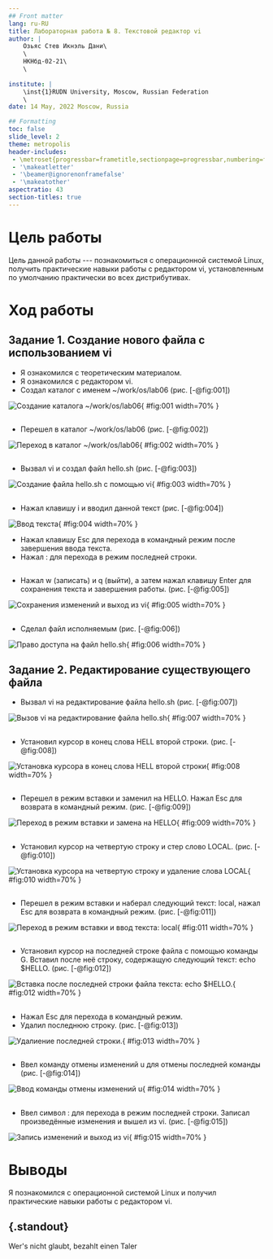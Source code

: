 ```yaml
---
## Front matter
lang: ru-RU
title: Лабораторная работа № 8. Текстовой редактор vi
author: |
	Озьяс Стев Икнэль Дани\
	\
	НКНбд-02-21\
	\
	
institute: |
	\inst{1}RUDN University, Moscow, Russian Federation
	\
date: 14 May, 2022 Moscow, Russia

## Formatting
toc: false
slide_level: 2
theme: metropolis
header-includes: 
 - \metroset{progressbar=frametitle,sectionpage=progressbar,numbering=fraction}
 - '\makeatletter'
 - '\beamer@ignorenonframefalse'
 - '\makeatother'
aspectratio: 43
section-titles: true
---
```


# Цель работы

Цель данной работы --- познакомиться с операционной системой Linux, получить практические навыки работы с редактором vi, установленным по умолчанию практически во всех дистрибутивах.

# Ход работы

## Задание 1. Создание нового файла с использованием vi

   - Я ознакомился с теоретическим материалом.
   - Я ознакомился с редактором vi.
   - Создал каталог с именем ~/work/os/lab06 (рис. [-@fig:001])

![Создание каталога ~/work/os/lab06](image/1.png){ #fig:001 width=70% }

##

   - Перешел в каталог ~/work/os/lab06 (рис. [-@fig:002])

![Переход в каталог ~/work/os/lab06](image/2.png){ #fig:002 width=70% }

##

   - Вызвал vi и создал файл hello.sh (рис. [-@fig:003])

![Создание файла hello.sh с помощью vi](image/3.png){ #fig:003 width=70% }

##
   - Нажал клавишу i и вводил данной текст (рис. [-@fig:004])

![Ввод текста](image/4.png){ #fig:004 width=70% }

   - Нажал клавишу Esc для перехода в командный режим после завершения ввода
текста. 
   - Нажал : для перехода в режим последней строки.

##

   - Нажал w (записать) и q (выйти), а затем нажал клавишу Enter для сохранения текста и завершения работы. (рис. [-@fig:005])

![Сохранения изменений и выход из vi](image/5.png){ #fig:005 width=70% }

##

   - Сделал файл исполняемым (рис. [-@fig:006])

![Право доступа на файл hello.sh](image/6.png){ #fig:006 width=70% }

## Задание 2. Редактирование существующего файла

   - Вызвал vi на редактирование файла hello.sh (рис. [-@fig:007])

![Вызов vi на редактирование файла hello.sh](image/7.png){ #fig:007 width=70% }

##

   - Установил курсор в конец слова HELL второй строки. (рис. [-@fig:008])

![Установка курсора в конец слова HELL второй строки](image/8.png){ #fig:008 width=70% }

##

   - Перешел в режим вставки и заменил на HELLO. Нажал Esc для возврата в командный режим. (рис. [-@fig:009])

![Переход в режим вставки и замена на HELLO](image/9.png){ #fig:009 width=70% }

##

   - Установил курсор на четвертую строку и стер слово LOCAL. (рис. [-@fig:010])

![Установка курсора на четвертую строку и удаление слова LOCAL](image/10.png){ #fig:010 width=70% }

##

   - Перешел в режим вставки и наберал следующий текст: local, нажал Esc для
возврата в командный режим. (рис. [-@fig:011])

![Переход в режим вставки и ввод текста: local](image/11.png){ #fig:011 width=70% }

##

   - Установил курсор на последней строке файла с помощью команды G. Вставил после неё строку, содержащую
следующий текст: echo $HELLO. (рис. [-@fig:012])

![Вставка после последней строки файла текста: echo $HELLO.](image/12.png){ #fig:012 width=70% }

##

   - Нажал Esc для перехода в командный режим.
   - Удалил последнюю строку. (рис. [-@fig:013])
   
![Удалиение последней строки.](image/13.png){ #fig:013 width=70% }

##

   - Ввел команду отмены изменений u для отмены последней команды (рис. [-@fig:014])

![Ввод команды отмены изменений u](image/14.png){ #fig:014 width=70% }

##

   - Ввел символ : для перехода в режим последней строки. Записал произведённые
изменения и вышел из vi. (рис. [-@fig:015])

![Запись изменений и выход из vi](image/15.png){ #fig:015 width=70% }

# Выводы

Я познакомился с операционной системой Linux и получил практические навыки работы с редактором vi.

## {.standout}

Wer's nicht glaubt, bezahlt einen Taler
